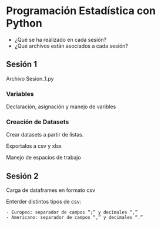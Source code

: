 # Programación Estadística con Python

- ¿Qué se ha realizado en cada sesión?
- ¿Qué archivos están asociados a cada sesión?

## Sesión 1

Archivo Sesion_1.py

### Variables

Declaración, asignación y manejo de varibles

### Creación de Datasets

Crear datasets a partir de listas.

Exportalos a csv y xlsx

Manejo de espacios de trabajo



## Sesión 2

Carga de dataframes en formato csv

Enterder distintos tipos de csv:

	- Europeo: separador de campos “;” y decimales “,”
	- Americano: separador de campos “,” y decimales “.”

